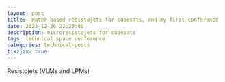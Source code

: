 ```yaml
---
layout: post
title:  Water-based resistojets for cubesats, and my first conference
date: 2023-12-26 22:25:00
description: microresistojets for cubesats
tags: technical space conference
categories: technical-posts
tikzjax: true
---
```

Resistojets (VLMs and LPMs)
